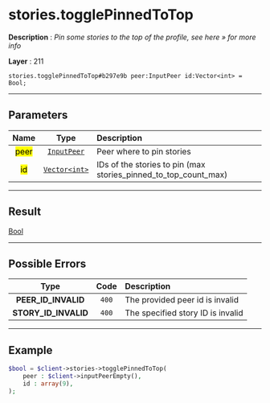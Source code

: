 # stories.togglePinnedToTop

**Description** : *Pin some stories to the top of the profile, see here » for more info*

**Layer** : 211

```tl
stories.togglePinnedToTop#b297e9b peer:InputPeer id:Vector<int> = Bool;
```

---

## Parameters

| Name | Type | Description |
| :---: | :---: | :--- |
| <mark>peer</mark> | [`InputPeer`](type/InputPeer) | Peer where to pin stories |
| <mark>id</mark> | [`Vector<int>`](type/int) | IDs of the stories to pin (max stories_pinned_to_top_count_max) |

---

## Result

[Bool](type/Bool)

---

## Possible Errors

| Type | Code | Description |
| :---: | :---: | :--- |
| **PEER_ID_INVALID** | `400` | The provided peer id is invalid |
| **STORY_ID_INVALID** | `400` | The specified story ID is invalid |

---

## Example

```php
$bool = $client->stories->togglePinnedToTop(
	peer : $client->inputPeerEmpty(),
	id : array(9),
);
```